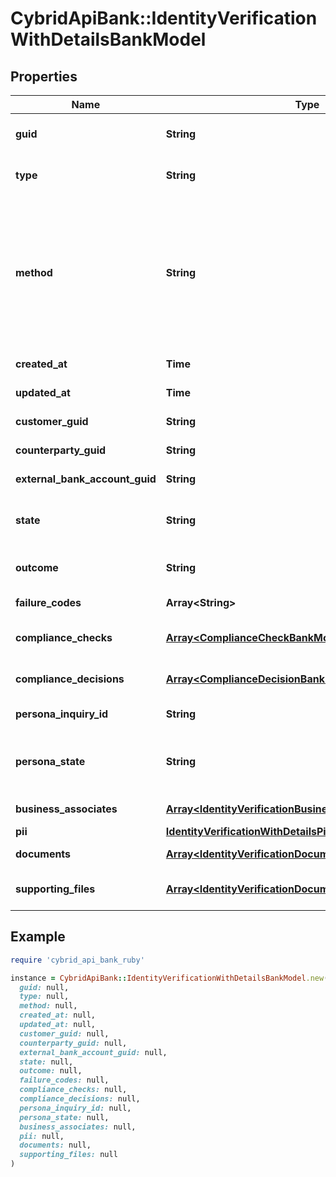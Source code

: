 # CybridApiBank::IdentityVerificationWithDetailsBankModel

## Properties

| Name | Type | Description | Notes |
| ---- | ---- | ----------- | ----- |
| **guid** | **String** | Auto-generated unique identifier for the identity verification. | [optional] |
| **type** | **String** | The identity verification type; one of kyc, bank_account, or counterparty. | [optional] |
| **method** | **String** | The identity verification method; one of attested, document_submission, enhanced_due_diligence, id_and_selfie, tax_id_and_selfie, business_registration, attested_id_and_selfie, attested_business_registration, watchlists, attested_ownership, or account_ownership. | [optional] |
| **created_at** | **Time** | ISO8601 datetime the record was created at. | [optional] |
| **updated_at** | **Time** | ISO8601 datetime the record was last updated at. | [optional] |
| **customer_guid** | **String** | The identity verification&#39;s identifier. | [optional] |
| **counterparty_guid** | **String** | The identity verification&#39;s identifier. | [optional] |
| **external_bank_account_guid** | **String** | The identity verification&#39;s identifier. | [optional] |
| **state** | **String** | The identity verification state; one of storing, waiting, pending, reviewing, expired, or completed. | [optional] |
| **outcome** | **String** | The identity verification outcome; one of passed or failed. | [optional] |
| **failure_codes** | **Array&lt;String&gt;** | The reason codes explaining the outcome. | [optional] |
| **compliance_checks** | [**Array&lt;ComplianceCheckBankModel&gt;**](ComplianceCheckBankModel.md) | The compliance checks associated with the identity verification. | [optional] |
| **compliance_decisions** | [**Array&lt;ComplianceDecisionBankModel&gt;**](ComplianceDecisionBankModel.md) | The compliance decisions associated with the identity verification. | [optional] |
| **persona_inquiry_id** | **String** | The Persona identifier of the backing inquiry. | [optional] |
| **persona_state** | **String** | The Persona state of the backing inquiry; one of waiting, pending, reviewing, processing, expired, completed, or unknown. | [optional] |
| **business_associates** | [**Array&lt;IdentityVerificationBusinessAssociateBankModel&gt;**](IdentityVerificationBusinessAssociateBankModel.md) | List of associates declared for the business customer. | [optional] |
| **pii** | [**IdentityVerificationWithDetailsPiiBankModel**](IdentityVerificationWithDetailsPiiBankModel.md) |  | [optional] |
| **documents** | [**Array&lt;IdentityVerificationDocumentBankModel&gt;**](IdentityVerificationDocumentBankModel.md) | The documents associated with the identity verification. | [optional] |
| **supporting_files** | [**Array&lt;IdentityVerificationDocumentBankModel&gt;**](IdentityVerificationDocumentBankModel.md) | The supporting documents associated with the attested identity verification. | [optional] |

## Example

```ruby
require 'cybrid_api_bank_ruby'

instance = CybridApiBank::IdentityVerificationWithDetailsBankModel.new(
  guid: null,
  type: null,
  method: null,
  created_at: null,
  updated_at: null,
  customer_guid: null,
  counterparty_guid: null,
  external_bank_account_guid: null,
  state: null,
  outcome: null,
  failure_codes: null,
  compliance_checks: null,
  compliance_decisions: null,
  persona_inquiry_id: null,
  persona_state: null,
  business_associates: null,
  pii: null,
  documents: null,
  supporting_files: null
)
```

